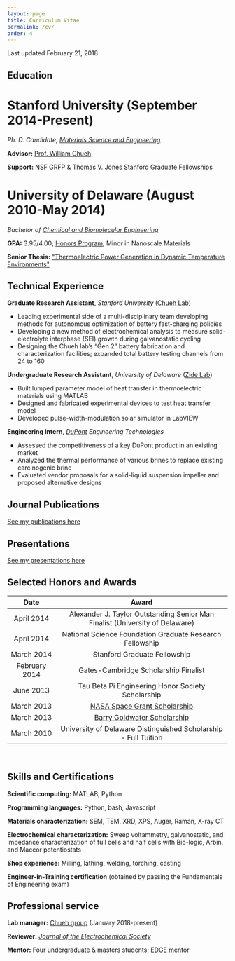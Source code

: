 ```yaml
---
layout: page
title: Curriculum Vitae
permalink: /cv/
order: 4
---
```

Last updated February 21, 2018

## Education

# Stanford University (September 2014-Present)

*Ph. D. Candidate, [Materials Science and Engineering](https://mse.stanford.edu/)*

**Advisor:** [Prof. William Chueh](https://chuehlab.stanford.edu)

**Support:** NSF GRFP & Thomas V. Jones Stanford Graduate Fellowships

# University of Delaware (August 2010-May 2014)

*Bachelor of [Chemical and Biomolecular Engineering](https://cbe.udel.edu)*

**GPA:** 3.95/4.00; [Honors Program](https://honors.udel.edu/); Minor in Nanoscale Materials

**Senior Thesis:** ["Thermoelectric Power Generation in Dynamic Temperature Environments"](https://udspace.udel.edu/bitstream/handle/19716/13231/Attia%2c%20Peter.pdf?sequence=1&isAllowed=y)

## Technical Experience

**Graduate Research Assistant**, *Stanford University* ([Chueh Lab](https://chuehlab.stanford.edu))
* Leading experimental side of a multi-disciplinary team developing methods for autonomous optimization of battery fast-charging policies
* Developing a new method of electrochemical analysis to measure solid-electrolyte interphase (SEI) growth during galvanostatic cycling
* Designing the Chueh lab’s “Gen 2” battery fabrication and characterization facilities; expanded total battery testing channels from 24 to 160

**Undergraduate Research Assistant**, *University of Delaware* ([Zide Lab](https://www.zidelab.org/))
* Built lumped parameter model of heat transfer in thermoelectric materials using MATLAB
* Designed and fabricated experimental devices to test heat transfer model
* Developed pulse-width-modulation solar simulator in LabVIEW

**Engineering Intern**, *[DuPont](https://www.dupont.com) Engineering Technologies*
* Assessed the competitiveness of a key DuPont product in an existing market
* Analyzed the thermal performance of various brines to replace existing carcinogenic brine
* Evaluated vendor proposals for a solid-liquid suspension impeller and proposed alternative designs

## Journal Publications

[See my publications here](/publications)

## Presentations

[See my presentations here](/presentations)

## Selected Honors and Awards

<table style="width:100%">
  <thead>
    <tr>
      <th>Date</th>
      <th>Award</th>
    </tr>
  </thead>
  <tbody>
  	<tr>
      <td style="text-align:center">April 2014</td>
      <td style="text-align:center">Alexander J. Taylor Outstanding Senior Man Finalist (University of Delaware) </td>
    </tr>
    <tr>
      <td style="text-align:center">April 2014</td>
      <td style="text-align:center">National Science Foundation Graduate Research Fellowship </td>
    </tr>
    <tr>
      <td style="text-align:center">March 2014</td>
      <td style="text-align:center">Stanford Graduate Fellowship </td>
    </tr>
    <tr>
      <td style="text-align:center">February 2014</td>
      <td style="text-align:center">Gates-Cambridge Scholarship Finalist </td>
    </tr>
    <tr>
      <td style="text-align:center">June 2013</td>
      <td style="text-align:center">Tau Beta Pi Engineering Honor Society Scholarship </td>
    </tr>
    <tr>
      <td style="text-align:center">March 2013</td>
      <td style="text-align:center"><a href="https://www.udel.edu/udaily/2013/apr/space-grant-042613.html">NASA Space Grant Scholarship </a> </td>
    </tr>
    <tr>
      <td style="text-align:center">March 2013</td>
      <td style="text-align:center"><a href="https://www.udel.edu/udaily/2013/apr/goldwater-scholars-041113.html">Barry Goldwater Scholarship </a> </td>
    </tr>
    <tr>
      <td style="text-align:center">March 2010</td>
      <td style="text-align:center">University of Delaware Distinguished Scholarship - Full Tuition </td>
    </tr>
  </tbody>
</table>

<br>

## Skills and Certifications

**Scientific computing:** MATLAB, Python

**Programming languages:** Python, bash, Javascript

**Materials characterization:** SEM, TEM, XRD, XPS, Auger, Raman, X-ray CT

**Electrochemical characterization:** Sweep voltammetry, galvanostatic, and
impedance characterization of full cells and half cells
with Bio-logic, Arbin, and Maccor potentiostats

**Shop experience:** Milling, lathing, welding, torching, casting

**Engineer-in-Training certification** (obtained by passing the Fundamentals of Engineering exam)

## Professional service

**Lab manager:** [Chueh group](https://chuehlab.stanford.edu) (January 2018-present)

**Reviewer:** [*Journal of the Electrochemical Society*](jes.ecsdl.org)

**Mentor:** Four undergraduate & masters students; [EDGE mentor](https://vpge.stanford.edu/fellowships-funding/enhancing-diversity-graduate)
